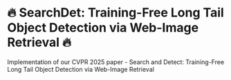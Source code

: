 # 🔥 SearchDet: Training-Free Long Tail Object Detection via Web-Image Retrieval 🔥
Implementation of our CVPR 2025 paper - Search and Detect: Training-Free Long Tail Object Detection via Web-Image Retrieval
